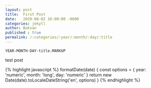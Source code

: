 ```yaml
---
layout: post
title:  First Post
date:   2020-08-02 16:00:00 -0600
categories: jekyll
author: Boksan
published : true
permalink: /:categories/:year/:month/:day/:title
---
```


`YEAR-MONTH-DAY-title.MARKUP`

test post


{% highlight javascript %}
formatDate(date) {
  const options = { year: 'numeric', month: 'long', day: 'numeric' }
  return new Date(date).toLocaleDateString('en', options)
}
{% endhighlight %}